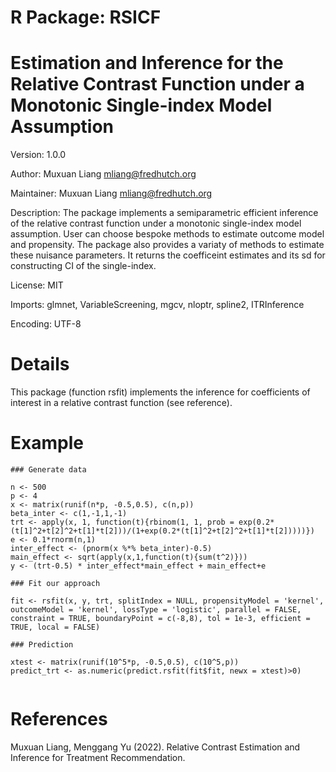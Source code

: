 # R Package: RSICF
# Estimation and Inference for the Relative Contrast Function under a Monotonic Single-index Model Assumption

Version: 1.0.0

Author: Muxuan Liang <mliang@fredhutch.org>

Maintainer: Muxuan Liang <mliang@fredhutch.org>

Description: The package implements a semiparametric efficient inference of the relative contrast function under a monotonic single-index model assumption. User can choose bespoke methods to estimate outcome model and propensity. The package also provides a variaty of methods to estimate these nuisance parameters. It returns the coefficeint estimates and its sd for constructing CI of the single-index.

License: MIT

Imports: 
         glmnet,
         VariableScreening,
         mgcv,
         nloptr,
         spline2,
         ITRInference

Encoding: UTF-8

# Details
This package (function rsfit) implements the inference for coefficients of interest in a relative contrast function (see reference).

# Example

```
### Generate data

n <- 500
p <- 4
x <- matrix(runif(n*p, -0.5,0.5), c(n,p))
beta_inter <- c(1,-1,1,-1)
trt <- apply(x, 1, function(t){rbinom(1, 1, prob = exp(0.2*(t[1]^2+t[2]^2+t[1]*t[2]))/(1+exp(0.2*(t[1]^2+t[2]^2+t[1]*t[2]))))})
e <- 0.1*rnorm(n,1)
inter_effect <- (pnorm(x %*% beta_inter)-0.5)
main_effect <- sqrt(apply(x,1,function(t){sum(t^2)}))
y <- (trt-0.5) * inter_effect*main_effect + main_effect+e

### Fit our approach

fit <- rsfit(x, y, trt, splitIndex = NULL, propensityModel = 'kernel', outcomeModel = 'kernel', lossType = 'logistic', parallel = FALSE, constraint = TRUE, boundaryPoint = c(-8,8), tol = 1e-3, efficient = TRUE, local = FALSE)

### Prediction

xtest <- matrix(runif(10^5*p, -0.5,0.5), c(10^5,p))
predict_trt <- as.numeric(predict.rsfit(fit$fit, newx = xtest)>0)
    
```
# References
Muxuan Liang, Menggang Yu (2022). Relative Contrast Estimation and Inference for Treatment Recommendation.

